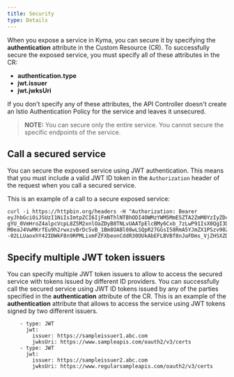 ```yaml
---
title: Security
type: Details
---
```


When you expose a service in Kyma, you can secure it by specifying the **authentication** attribute in the Custom Resource (CR). To successfully secure the exposed service, you must specify all of these attributes in the CR:
  - **authentication.type**
  - **jwt.issuer**
  - **jwt.jwksUri**

If you don't specify any of these attributes, the API Controller doesn't create an Istio Authentication Policy for the service and leaves it unsecured.

>**NOTE:** You can secure only the entire service. You cannot secure the specific endpoints of the service.

## Call a secured service

You can secure the exposed service using JWT authentication. This means that you must include a valid JWT ID token in the `Authorization` header of the request when you call
a secured service.

This is an example of a call to a secure exposed service:
```
curl -i https://httpbin.org/headers -H "Authorization: Bearer eyJhbGciOiJSUzI1NiIsImtpZCI6IjFmNThlNTBhODI4OWMzYWM5MmE5ZTA2ZmM0YzIyZDc1NTU4MTc5YjIifQ.eyJpc3MiOiJodHRwczovL2RleC55ZmFjdG9yeS5zYXAuY29ycCIsInN1YiI6IkNpUXhPR0U0TmpnMFlpMWtZamc0TFRSaU56TXRPVEJoT1MwelkyUXhOall4WmpVME5qTVNCV3h2WTJGcyIsImF1ZCI6WyJreW1hLWNsaWVudCIsImt1YmVjb250cm9sbGVyIl0sImV4cCI6MTUzMDA5ODg3MiwiaWF0IjoxNTMwMDEyNDcyLCJhenAiOiJrdWJlY29udHJvbGxlciIsImF0X2hhc2giOiJ5QzJwY0ZmVWYzWVd2N2U5QUY3U0t3IiwiZW1haWwiOiJhZG1pbkBreW1hLmN4IiwiZW1haWxfdmVyaWZpZWQiOnRydWUsIm5hbWUiOiJhZG1pbiJ9.pxy4P95PVSwIiXArcfsqAPVFhBmo5sHzUnqzwY6HF9UgMRkDFlIs5CKe1ZiGteGr6-gYU_0VmHroZ4alpcVcpL8Z5M2xnlOaZDyB8TNLvUAATpElcBMy6Cxb_7zLwP91IsX0QgI3DTg3H-M0eaJ4VwMKrfEu9h2rwxzvBrDc5vB_1Bm8OABl08wLSQpR27GGsI58RmA5YJmZX1PSzv90Zl_krqyvWIe6pmcHCrP--02LLUaoxhY42IDWkF8n9RPMLixmFZFXbeonCddR30OUkAbEFLBVBf8nJaFDms_VjZHSXZDitCu4r6myE4AnT_IeXI2dRgdGT73Hh8895zu7fQ"
```
## Specify multiple JWT token issuers

You can specify multiple JWT token issuers to allow to access the secured service with tokens issued by different ID providers. You can successfully call the secured service using JWT ID tokens issued by any of the parties specified in the **authentication** attribute of the CR. This is an example of the **authentication** attribute that allows to access the service using JWT tokens signed by two different issuers.

```
    - type: JWT
      jwt:
        issuer: https://sampleissuer1.abc.com
        jwksUri: https://www.sampleapis.com/oauth2/v3/certs
    - type: JWT
      jwt:
        issuer: https://sampleissuer2.abc.com
        jwksUri: https://www.regularsampleapis.com/oauth2/v3/certs
```
